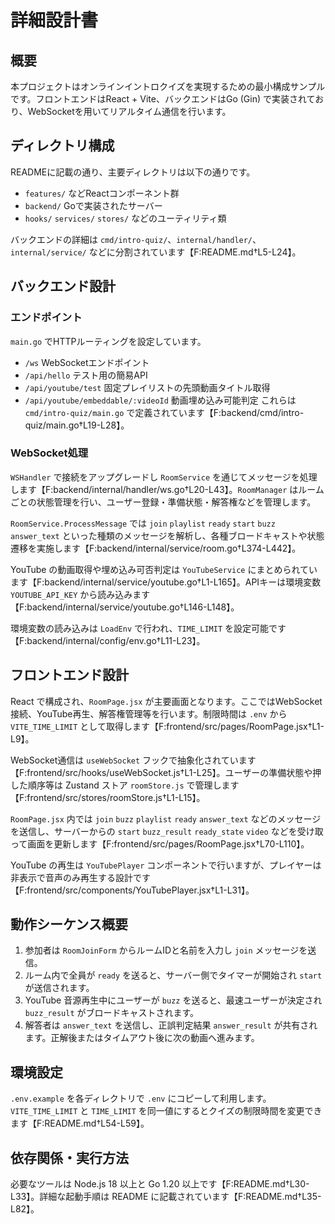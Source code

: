 # 詳細設計書

## 概要
本プロジェクトはオンラインイントロクイズを実現するための最小構成サンプルです。フロントエンドはReact + Vite、バックエンドはGo (Gin) で実装されており、WebSocketを用いてリアルタイム通信を行います。

## ディレクトリ構成
READMEに記載の通り、主要ディレクトリは以下の通りです。
- `features/` などReactコンポーネント群
- `backend/` Goで実装されたサーバー
- `hooks/` `services/` `stores/` などのユーティリティ類

バックエンドの詳細は `cmd/intro-quiz/`、`internal/handler/`、`internal/service/` などに分割されています【F:README.md†L5-L24】。

## バックエンド設計
### エンドポイント
`main.go` でHTTPルーティングを設定しています。
- `/ws` WebSocketエンドポイント
- `/api/hello` テスト用の簡易API
- `/api/youtube/test` 固定プレイリストの先頭動画タイトル取得
- `/api/youtube/embeddable/:videoId` 動画埋め込み可能判定
これらは `cmd/intro-quiz/main.go` で定義されています【F:backend/cmd/intro-quiz/main.go†L19-L28】。

### WebSocket処理
`WSHandler` で接続をアップグレードし `RoomService` を通じてメッセージを処理します【F:backend/internal/handler/ws.go†L20-L43】。`RoomManager` はルームごとの状態管理を行い、ユーザー登録・準備状態・解答権などを管理します。

`RoomService.ProcessMessage` では `join` `playlist` `ready` `start` `buzz` `answer_text` といった種類のメッセージを解析し、各種ブロードキャストや状態遷移を実施します【F:backend/internal/service/room.go†L374-L442】。

YouTube の動画取得や埋め込み可否判定は `YouTubeService` にまとめられています【F:backend/internal/service/youtube.go†L1-L165】。APIキーは環境変数 `YOUTUBE_API_KEY` から読み込みます【F:backend/internal/service/youtube.go†L146-L148】。

環境変数の読み込みは `LoadEnv` で行われ、`TIME_LIMIT` を設定可能です【F:backend/internal/config/env.go†L11-L23】。

## フロントエンド設計
React で構成され、`RoomPage.jsx` が主要画面となります。ここではWebSocket接続、YouTube再生、解答権管理等を行います。制限時間は `.env` から `VITE_TIME_LIMIT` として取得します【F:frontend/src/pages/RoomPage.jsx†L1-L9】。

WebSocket通信は `useWebSocket` フックで抽象化されています【F:frontend/src/hooks/useWebSocket.js†L1-L25】。ユーザーの準備状態や押した順序等は Zustand ストア `roomStore.js` で管理します【F:frontend/src/stores/roomStore.js†L1-L15】。

`RoomPage.jsx` 内では `join` `buzz` `playlist` `ready` `answer_text` などのメッセージを送信し、サーバーからの `start` `buzz_result` `ready_state` `video` などを受け取って画面を更新します【F:frontend/src/pages/RoomPage.jsx†L70-L110】。

YouTube の再生は `YouTubePlayer` コンポーネントで行いますが、プレイヤーは非表示で音声のみ再生する設計です【F:frontend/src/components/YouTubePlayer.jsx†L1-L31】。

## 動作シーケンス概要
1. 参加者は `RoomJoinForm` からルームIDと名前を入力し `join` メッセージを送信。
2. ルーム内で全員が `ready` を送ると、サーバー側でタイマーが開始され `start` が送信されます。
3. YouTube 音源再生中にユーザーが `buzz` を送ると、最速ユーザーが決定され `buzz_result` がブロードキャストされます。
4. 解答者は `answer_text` を送信し、正誤判定結果 `answer_result` が共有されます。正解後またはタイムアウト後に次の動画へ進みます。

## 環境設定
`.env.example` を各ディレクトリで `.env` にコピーして利用します。`VITE_TIME_LIMIT` と `TIME_LIMIT` を同一値にするとクイズの制限時間を変更できます【F:README.md†L54-L59】。

## 依存関係・実行方法
必要なツールは Node.js 18 以上と Go 1.20 以上です【F:README.md†L30-L33】。詳細な起動手順は README に記載されています【F:README.md†L35-L82】。
